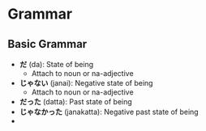 # Grammar

## Basic Grammar
- **だ** (da): State of being
  - Attach to noun or na-adjective
- **じゃない** (janai): Negative state of being
  - Attach to noun or na-adjective
- **だった** (datta): Past state of being
- **じゃなかった** (janakatta): Negative past state of being
- 
